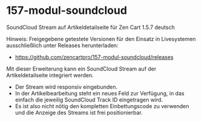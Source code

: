 # 157-modul-soundcloud
SoundCloud Stream auf Artikeldetailseite für Zen Cart 1.5.7 deutsch

Hinweis: 
Freigegebene getestete Versionen für den Einsatz in Livesystemen ausschließlich unter Releases herunterladen:
* https://github.com/zencartpro/157-modul-soundcloud/releases

Mit dieser Erweiterung kann ein SoundCloud Stream auf der Artikeldetailseite integriert werden.
* Der Stream wird responsiv eingebunden.
* In der Artikelbearbeitung steht ein neues Feld zur Verfügung, in das einfach die jeweilig SoundCloud Track ID eingetragen wird.
* Es ist also nicht nötig den kompletten Einbettungscode zu verwenden und die Anzeige des Streams ist frei positionierbar.

